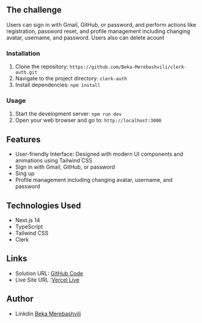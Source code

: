 ## The challenge

Users can sign in with Gmail, GitHub, or password, and perform actions like registration, password reset, and profile management including changing avatar, username, and password. Users also can delete acount

### Installation

1. Clone the repository: `https://github.com/Beka-Merebashvili/clerk-auth.git`
2. Navigate to the project directory: `clerk-auth`
3. Install dependencies: `npm install`

### Usage

1. Start the development server: `npm run dev`
2. Open your web browser and go to: `http://localhost:3000`

## Features

- User-friendly Interface: Designed with modern UI components and animations using Tailwind CSS 
- Sign in with Gmail, GitHub, or password
- Sing up
- Profile management including changing avatar, username, and password


## Technologies Used
- Next.js 14
- TypeScript
- Tailwind CSS
- Clerk

## Links

- Solution URL: [GitHub Code](https://github.com/Beka-Merebashvili/clerk-auth)
- Live Site URL :[Vercel Live](https://clerk-auth-ten.vercel.app)


## Author 

- Linkdin [Beka Merebashvili](https://www.linkedin.com/in/beka-merebashvili/)
 
